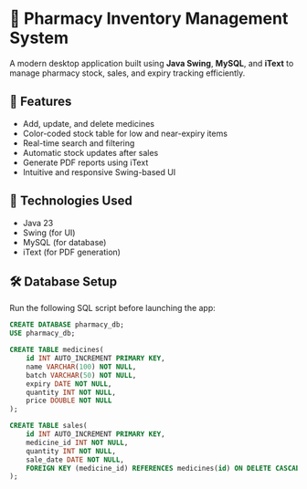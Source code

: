 # 💊 Pharmacy Inventory Management System

A modern desktop application built using **Java Swing**, **MySQL**, and **iText** to manage pharmacy stock, sales, and expiry tracking efficiently.

## 🚀 Features
- Add, update, and delete medicines  
- Color-coded stock table for low and near-expiry items  
- Real-time search and filtering  
- Automatic stock updates after sales  
- Generate PDF reports using iText  
- Intuitive and responsive Swing-based UI  

## 🧠 Technologies Used
- Java 23  
- Swing (for UI)  
- MySQL (for database)  
- iText (for PDF generation)  

## 🛠️ Database Setup
Run the following SQL script before launching the app:

```sql
CREATE DATABASE pharmacy_db;
USE pharmacy_db;

CREATE TABLE medicines(
    id INT AUTO_INCREMENT PRIMARY KEY,
    name VARCHAR(100) NOT NULL,
    batch VARCHAR(50) NOT NULL,
    expiry DATE NOT NULL,
    quantity INT NOT NULL,
    price DOUBLE NOT NULL
);

CREATE TABLE sales(
    id INT AUTO_INCREMENT PRIMARY KEY,
    medicine_id INT NOT NULL,
    quantity INT NOT NULL,
    sale_date DATE NOT NULL,
    FOREIGN KEY (medicine_id) REFERENCES medicines(id) ON DELETE CASCADE
);
